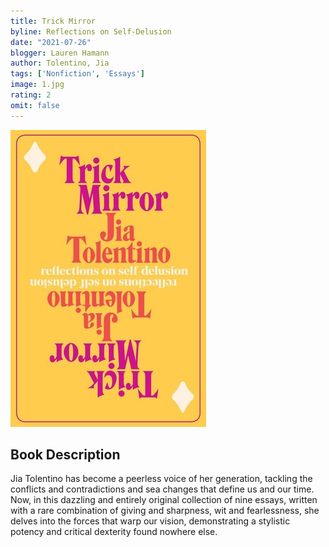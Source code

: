 ```yaml
---
title: Trick Mirror
byline: Reflections on Self-Delusion 
date: "2021-07-26"
blogger: Lauren Hamann
author: Tolentino, Jia
tags: ['Nonfiction', 'Essays']
image: 1.jpg
rating: 2
omit: false
---
```


![Book Cover](1.jpg)

## Book Description


Jia Tolentino has become a peerless voice of her generation, tackling the conflicts and contradictions and sea changes that define us and our time. Now, in this dazzling and entirely original collection of nine essays, written with a rare combination of giving and sharpness, wit and fearlessness, she delves into the forces that warp our vision, demonstrating a stylistic potency and critical dexterity found nowhere else.
